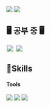 <p>
  <a href="https://jungjunhyeok.tistory.com/" target="_blank"><img src="https://img.shields.io/badge/MyBlog-F0B90B?style=flat-square&logo=GitHub&logoColor=white"/></a>
  <a href="ted05050505@gmail.com" target="_blank"><img src="https://img.shields.io/badge/ted05050505@gmail.com-EA4335?style=flat-square&logo=Gmail&logoColor=white"/></a>
</p>

## 🖥️ 공부 중 🖥️
<img src = "https://img.shields.io/badge/-C++-black?style=flat&logo=c%2B%2B" style="height : auto; margin-left : 2px; margin-right : 2px;"/> <img src="https://img.shields.io/badge/unreal%20engine%20-%23313131.svg?&style=flat&logo=unreal%20engine&logoColor=white" style="height : auto; margin-left : 2px; margin-right : 2px;"/>


## 💪Skills
#### Tools

<img src="https://img.shields.io/badge/Ableton Live-000000?style=flat-square&logo=AbletonLive&logoColor=white"/> <img src="https://img.shields.io/badge/Unreal Engine-0E1128?style=flat-square&logo=UnrealEngine&logoColor=white"/> <img src="https://img.shields.io/badge/Adobe After Effects-9999FF?style=flat-square&logo=AdobeAfterEffects&logoColor=white"/>
